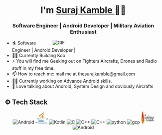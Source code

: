 <h1 align="center">I'm <a href="https://www.linkedin.com/in/suraj-kamble-6a3509145/">  Suraj Kamble </a>👨‍💻 </h1>
<h3 align="center"> Software Engineer | Android Developer | Military Aviation Enthusiast</h3>

<img align="right" alt="GIF" src="https://github.com/thesurajkamble/thesurajkamble/blob/main/charactor.gif" width="350px" />

- 🏄‍ Software Engineer | Android Developer | 
- 👨‍💻 Currently Building Koo 
- ⚡ You will find me Geeking out on Fighters Aircrafts, Drones and Radio stuff in my free time. 
- 📫 How to reach me: mail me at [thesurajkamble@gmail.com](mailto:thesurajkamble@gmail.com)
- 🧙‍♂️ Currently working on Advance Android skills.
- 🎨 Love talking about Android, System Design and obviously Aircrafts


## ⚙ Tech Stack
<p align="center">
<img src="https://raw.githubusercontent.com/gilbarbara/logos/master/logos/android-icon.svg" alt="Android" width="40" height="40"/> <img src="https://raw.githubusercontent.com/gilbarbara/logos/master/logos/java.svg" alt="Java" width="40" height="40"/> 
<img src="https://raw.githubusercontent.com/gilbarbara/logos/master/logos/kotlin.svg" alt="Kotlin" width="36" height="36"/>  
<img src="https://raw.githubusercontent.com/gilbarbara/logos/master/logos/c.svg" alt="C" width="40" height="40"/>
<img src="https://raw.githubusercontent.com/gilbarbara/logos/master/logos/c-plusplus.svg" alt="C++" width="40" height="40"/> 
<img src="https://raw.githubusercontent.com/gilbarbara/logos/master/logos/git-icon.svg" alt="C++" width="40" height="40"/> 
<img src="https://github.com/gilbarbara/logos/blob/master/logos/python.svg" alt="python" width="40" height="40"/> 
<img src="https://www.vectorlogo.zone/logos/google_cloud/google_cloud-icon.svg" alt="gcp" width="40" height="40"/> 
<img src="https://raw.githubusercontent.com/gilbarbara/logos/master/logos/firebase.svg" alt="Firebase" width="40" height="40"/> 
<img src="https://raw.githubusercontent.com/gilbarbara/logos/master/logos/figma.svg" alt="Android" width="40" height="40"/> 
</p>


